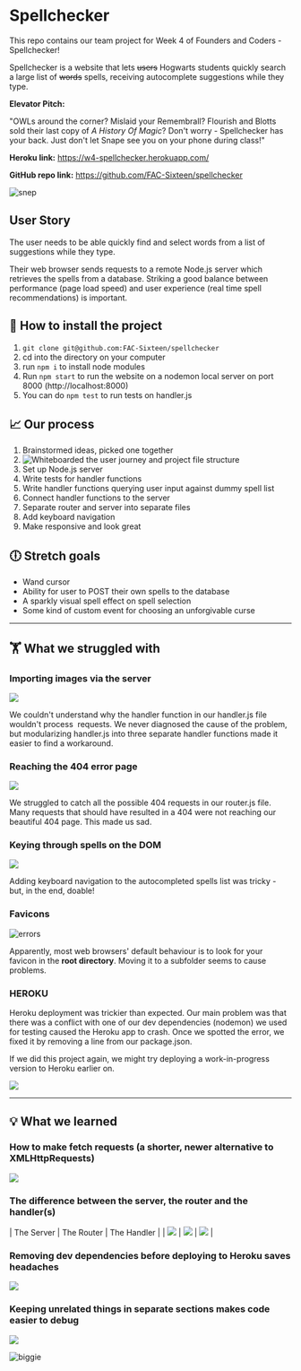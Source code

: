 # Spellchecker
This repo contains our team project for Week 4 of Founders and Coders - Spellchecker!

Spellchecker is a website that lets ~~users~~ Hogwarts students quickly search a large list of ~~words~~ spells, receiving autocomplete suggestions while they type.

**Elevator Pitch:**

"OWLs around the corner? Mislaid your Remembrall? Flourish and Blotts sold their last copy of *A History Of Magic*? Don't worry - Spellchecker has your back. Just don't let Snape see you on your phone during class!"

**Heroku link:** https://w4-spellchecker.herokuapp.com/

**GitHub repo link:** https://github.com/FAC-Sixteen/spellchecker

![snep](https://media.giphy.com/media/iGUTUvreEawwg/giphy.gif)

## User Story
The user needs to be able quickly find and select words from a list of suggestions while they type.

Their web browser sends requests to a remote Node.js server which retrieves the spells from a database. Striking a good balance between performance (page load speed) and user experience (real time spell recommendations) is important.

## :floppy_disk: How to install the project

1. `git clone git@github.com:FAC-Sixteen/spellchecker`
2. cd into the directory on your computer
3. run `npm i` to install node modules
4. Run `npm start` to run the website on a nodemon local server on port 8000 (http://localhost:8000)
5. You can do `npm test` to run tests on handler.js

## :chart_with_upwards_trend: Our process

1. Brainstormed ideas, picked one together
2. ![Whiteboarded the user journey and project file structure](https://www.figma.com/file/IaKkfSXC5Cuz4LO3t3oCUjZO/Untitled?node-id=0%3A1)
3. Set up Node.js server
4. Write tests for handler functions 
5. Write handler functions querying user input against dummy spell list
6. Connect handler functions to the server
7. Separate router and server into separate files
8. Add keyboard navigation
9. Make responsive and look great

## :clock6: Stretch goals
- Wand cursor
- Ability for user to POST their own spells to the database
- A sparkly visual spell effect on spell selection
- Some kind of custom event for choosing an unforgivable curse

----------

## 🏋️‍ What we struggled with  
### Importing images via the server

![](https://media.giphy.com/media/tpwwhv1BLd31e/giphy.gif)

We couldn't understand why the handler function in our handler.js file wouldn't process <img> requests. We never diagnosed the cause of the problem, but modularizing handler.js into three separate handler functions made it easier to find a workaround.

### Reaching the 404 error page

![](https://media.giphy.com/media/103t71VKmtY1UY/giphy.gif)

We struggled to catch all the possible 404 requests in our router.js file. Many requests that should have resulted in a 404 were not reaching our beautiful 404 page. This made us sad.

### Keying through spells on the DOM

![](https://media.giphy.com/media/aYzxVt2lMrZXW/giphy.gif)

Adding keyboard navigation to the autocompleted spells list was tricky - but, in the end, doable!

### Favicons

![errors](https://i.ibb.co/zGHYYfK/errors.png)

Apparently, most web browsers' default behaviour is to look for your favicon in the **root directory**. Moving it to a subfolder seems to cause problems.

### HEROKU

Heroku deployment was trickier than expected. Our main problem was that there was a conflict with one of our dev dependencies (nodemon) we used for testing caused the Heroku app to crash. Once we spotted the error, we fixed it by removing a line from our package.json.

If we did this project again, we might try deploying a work-in-progress version to Heroku earlier on.

![](https://media.giphy.com/media/FnOaCzlDn0HgA/giphy.gif)

------------

## :bulb: What we learned
### How to make fetch requests (a shorter, newer alternative to XMLHttpRequests)

![](https://media.giphy.com/media/l1KdbHUPe27GQsJH2/giphy.gif)

### The difference between the server, the router and the handler(s)

| The Server | The Router | The Handler | 
| ![](https://media.giphy.com/media/o9hzIlJ4ijpAs/giphy.gif) | ![](https://media.giphy.com/media/103t71VKmtY1UY/giphy.gif) | ![](https://media.giphy.com/media/5UvS10Ih8f04w/giphy.gif) | 

### Removing dev dependencies before deploying to Heroku saves headaches
![](https://media.giphy.com/media/najmtazy4OiiI/giphy.gif)

### Keeping unrelated things in separate sections makes code easier to debug
![](https://media.giphy.com/media/R55sOeBR22ogg/giphy.gif)

![biggie](https://i.ibb.co/37MBxdt/biggie.png)
